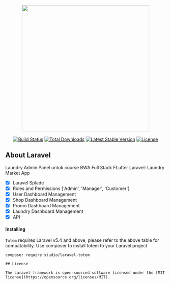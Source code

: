 <p align="center"><a href="https://laravel.com" target="_blank"><img src="https://raw.githubusercontent.com/laravel/art/master/logo-lockup/5%20SVG/2%20CMYK/1%20Full%20Color/laravel-logolockup-cmyk-red.svg" width="400"></a></p>

<p align="center">
<a href="https://travis-ci.org/laravel/framework"><img src="https://travis-ci.org/laravel/framework.svg" alt="Build Status"></a>
<a href="https://packagist.org/packages/laravel/framework"><img src="https://img.shields.io/packagist/dt/laravel/framework" alt="Total Downloads"></a>
<a href="https://packagist.org/packages/laravel/framework"><img src="https://img.shields.io/packagist/v/laravel/framework" alt="Latest Stable Version"></a>
<a href="https://packagist.org/packages/laravel/framework"><img src="https://img.shields.io/packagist/l/laravel/framework" alt="License"></a>
</p>

## About Laravel

Laundry Admin Panel untuk course BWA Full Stack FLutter Laravel: Laundry Market App

-   [x] Laravel Splade
-   [x] Roles and Permissions ['Admin', 'Manager', 'Customer']
-   [x] User Dashboard Management
-   [x] Shop Dashboard Management
-   [x] Promo Dashboard Management
-   [x] Laundry Dashboard Management
-   [x] API

#### Installing

`Totem` requires Laravel v5.4 and above, please refer to the above table for compatability. Use composer to install totem to your Laravel project

```
composer require studio/laravel-totem

## License

The Laravel framework is open-sourced software licensed under the [MIT license](https://opensource.org/licenses/MIT).
